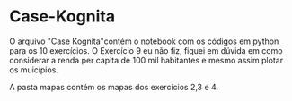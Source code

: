 # Case-Kognita
O arquivo "Case Kognita"contém o notebook com os códigos em python para os 10 exercícios. O Exercício 9 eu não fiz, fiquei em dúvida em como considerar a renda per capita de 100 mil habitantes e mesmo assim plotar os   muicípios.

A pasta mapas contém os mapas dos exercícios 2,3 e 4.
